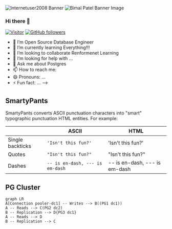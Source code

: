 ![Internetuser2008 Banner](https://ibb.co/4Wq5fcd)
![Bimal Patel Banner Image](./banner.png)
<!-- <h2 align='center'>
**internetuser2008/internetuser2008** is a ✨ _special_ ✨ repository because its `README.md` </h2> (this file) appears on your GitHub profile.
-->
### Hi there 👋

[![Visitor](https://visitor-badge.laobi.icu/badge?page_id=internetuser2008/internetusre2008)](https://github.com/internetuser2008) [![GitHub followers](https://img.shields.io/github/followers/internetuser2008.svg?style=social&label=Follow)](https://github.com/internetuser2008?tab=followers)



- 🔭 I’m Open Source Database Engineer
- 🌱 I’m currently learning Everything!!!
- 👯 I’m looking to collaborate Renformenet Learning
- 🤔 I’m looking for help with ...
- 💬 Ask me about Postgres
- 📫 How to reach me: 
- 😄 Pronouns: ...
- ⚡ Fun fact: ...
-->


## SmartyPants

SmartyPants converts ASCII punctuation characters into "smart" typographic punctuation HTML entities. For example:

|                |ASCII                          |HTML                         |
|----------------|-------------------------------|-----------------------------|
|Single backticks|`'Isn't this fun?'`            |'Isn't this fun?'            |
|Quotes          |`"Isn't this fun?"`            |"Isn't this fun?"            |
|Dashes          |`-- is en-dash, --- is em-dash`|-- is en-dash, --- is em-dash|




## PG Cluster
```mermaid
graph LR
A[Connection pooler-dc1] -- Writes --> B((PG1 dc1))
A -- Reads --> C(PG2 dc2)
B -- Replication --> D{PG3 dc1}
A -- Reads --> D
B -- Replication --> C
```
